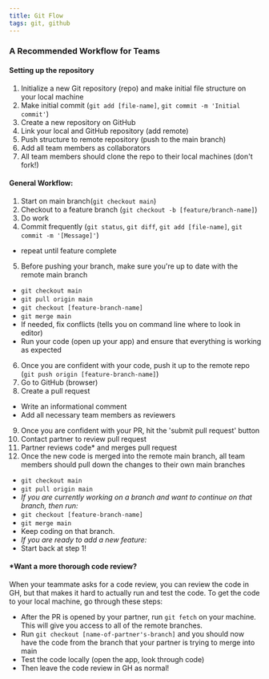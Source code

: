 ```yaml
---
title: Git Flow
tags: git, github
---
```


### A Recommended Workflow for Teams

#### Setting up the repository

1. Initialize a new Git repository (repo) and make initial file structure on your local machine
2. Make initial commit (`git add [file-name]`, `git commit -m 'Initial commit'`)
2. Create a new repository on GitHub
3. Link your local and GitHub repository (add remote)
4. Push structure to remote repository (push to the main branch)
5. Add all team members as collaborators
6. All team members should clone the repo to their local machines (don't fork!)

#### General Workflow:
1. Start on main branch(`git checkout main`)
2. Checkout to a feature branch (`git checkout -b [feature/branch-name]`)
3. Do work
4. Commit frequently (`git status`, `git diff`, `git add [file-name]`, `git commit -m '[Message]'`)
  * repeat until feature complete
5. Before pushing your branch, make sure you're up to date with the remote main branch
  - `git checkout main`
  - `git pull origin main`
  - `git checkout [feature-branch-name]`
  - `git merge main`
  - If needed, fix conflicts (tells you on command line where to look in editor)
  - Run your code (open up your app) and ensure that everything is working as expected
6. Once you are confident with your code, push it up to the remote repo (`git push origin [feature-branch-name]`)
7. Go to GitHub (browser)
8. Create a pull request
  - Write an informational comment
  - Add all necessary team members as reviewers
9. Once you are confident with your PR, hit the 'submit pull request' button
10. Contact partner to review pull request
11. Partner reviews code* and merges pull request
12. Once the new code is merged into the remote main branch, all team members should pull down the changes to their own main branches
- `git checkout main`
- `git pull origin main`
- *If you are currently working on a branch and want to continue on that branch, then run:*
- `git checkout [feature-branch-name]`
- `git merge main`
- Keep coding on that branch.
- *If you are ready to add a new feature:*
- Start back at step 1!

#### *Want a more thorough code review?
When your teammate asks for a code review, you can review the code in GH, but that makes it hard to actually run and test the code. To get the code to your local machine, go through these steps:
- After the PR is opened by your partner, run `git fetch` on your machine. This will give you access to all of the remote branches.
- Run `git checkout [name-of-partner's-branch]` and you should now have the code from the branch that your partner is trying to merge into main
- Test the code locally (open the app, look through code)
- Then leave the code review in GH as normal!
